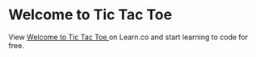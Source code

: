 # Welcome to Tic Tac Toe 
<p class='util--hide'>View <a href='https://learn.co/lessons/47802-ttt-1-welcome-rb'>Welcome to Tic Tac Toe </a> on Learn.co and start learning to code for free.</p>
